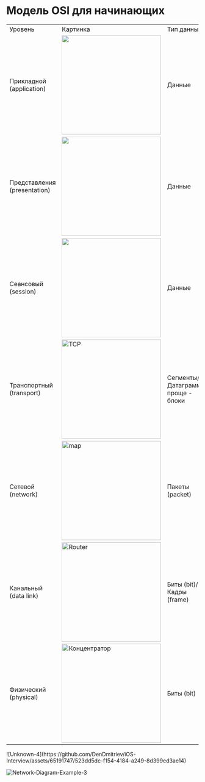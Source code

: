 # Модель OSI для начинающих

<table>
    <tr>
        <td>Уровень</td>
        <td>Картинка</td>
        <td>Тип данных</td>
        <td>Функции</td>
        <td>Описание</td>
        <td>Пример</td>
        <td>Оборудование</td>
    </tr>
    <tr>
        <td>Прикладной (application)</td>
        <td><img width="260" alt="" src=""></td>
        <td>Данные</td>
        <td>Доступ к сетевым службам</td>
        <td>Уровень взаимодействия человека и компьютера, где приложениям доступны сетевые службы</td>
        <td>HTTP, FTP, POP3, SMTP, WebSocket</td>
        <td>Хосты (клиенты сети), Межсетевой экран</td>
    </tr>
    <tr>
        <td>Представления (presentation)</td>
        <td><img width="260" alt="" src=""></td>
        <td>Данные</td>
        <td>Представление и шифрование данных</td>
        <td>Уровень, где гарантируется использование в нужном формате, осуществляется шифрование</td>
        <td>Кодировки ASCII, EBCDIC, SSL, gzip</td>
        <td>null</td>
    </tr>
    <tr>
        <td>Сеансовый (session)</td>
        <td><img width="260" alt="" src=""></td>
        <td>Данные</td>
        <td>Управление сеансом связи</td>
        <td>Уровень, где поддерживается сеанс связи, надежное соединение двух сторон</td>
        <td>RPC, PAP, L2TP, gRPC</td>
        <td>null</td>
    </tr>
    <tr>
        <td>Транспортный (transport)</td>
        <td><img width="260" alt="TCP" src="https://github.com/DenDmitriev/iOS-Interview/assets/65191747/523dd5dc-f154-4184-a249-8d399ed3ae14"></td>
        <td>Сегменты/Датаграммы проще - блоки</td>
        <td>Прямая связь между конечными пунктами и надёжность</td>
        <td>Уровень, где данные передаются с помощью протоколов ТСР и UDP</td>
        <td>TCP, UDP, SCTP, Порты</td>
        <td>null</td>
    </tr>
    <tr>
        <td>Сетевой (network)</td>
        <td><img width="260" alt="map" src="https://github.com/DenDmitriev/iOS-Interview/assets/65191747/f9d05295-9751-4654-abd3-24793d6643b5"></td>
        <td>Пакеты (packet)</td>
        <td>Определение маршрута, IP и логическая адресация</td>
        <td>Уровень, где осуществляется маршрутизация</td>
        <td>IPv4, IPv6, IPsec, AppleTalk, ICMP</td>
        <td>"Маршрутизатор, Сетевой шлюз,</td>
    </tr>
    <tr>
        <td>Канальный (data link)</td>
        <td><img width="260" alt="Router" src="https://github.com/DenDmitriev/iOS-Interview/assets/65191747/a4ed641c-fff7-4d8f-864b-f735d5f1bb1d"></td>
        <td>Биты (bit)/Кадры (frame)</td>
        <td>Физическая адресация МАС и LLC</td>
        <td>Уровень, где формируются пакеты</td>
        <td>PPP, IEEE 802.22, Ethernet, DSL, ARP, сетевая карта.</td>
        <td>Межсетевой экран"</td>
    </tr>
    <tr>
        <td>Физический (physical)</td>
        <td><img width="260" alt="Концентратор" src="https://github.com/DenDmitriev/iOS-Interview/assets/65191747/b100cbdd-9043-46dc-9fff-4b2550eb0ae7"></td>
        <td>Биты (bit)</td>
        <td>Работа со средой передачи (кабель, безпроводная), сигналами и двоичными данными</td>
        <td>Уровень, где передаются электрических сигналы по физическому каналу связи</td>
        <td>USB, RJ («витая пара», коаксиальный, оптоволоконный), радиоканал</td>
        <td>"Сетевой мост, Коммутатор,</td>
    </tr>
</table>
![Unknown-4](https://github.com/DenDmitriev/iOS-Interview/assets/65191747/523dd5dc-f154-4184-a249-8d399ed3ae14)

![Network-Diagram-Example-3](https://github.com/DenDmitriev/iOS-Interview/assets/65191747/f9d05295-9751-4654-abd3-24793d6643b5)

